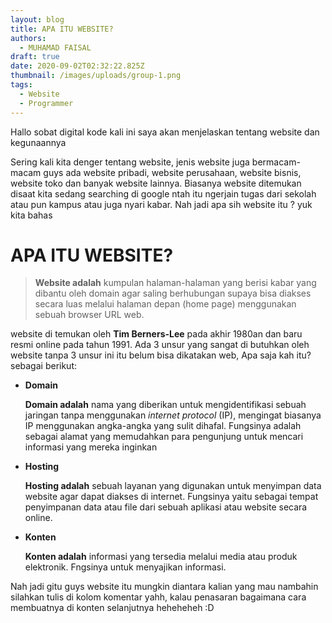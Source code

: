 ```yaml
---
layout: blog
title: APA ITU WEBSITE?
authors:
  - MUHAMAD FAISAL
draft: true
date: 2020-09-02T02:32:22.825Z
thumbnail: /images/uploads/group-1.png
tags:
  - Website
  - Programmer
---
```

Hallo sobat digital kode kali ini saya akan menjelaskan tentang website dan kegunaannya 

Sering kali kita denger tentang website, jenis website juga bermacam-macam guys ada website pribadi, website perusahaan, website bisnis, website toko dan banyak website lainnya. Biasanya website ditemukan disaat kita sedang searching di google ntah itu ngerjain tugas dari sekolah atau pun kampus atau juga nyari kabar. Nah jadi apa sih website itu ? yuk kita bahas

# APA ITU WEBSITE?

> **Website adalah** kumpulan halaman-halaman yang berisi kabar yang dibantu oleh domain agar saling berhubungan supaya bisa diakses secara luas melalui halaman depan (home page) menggunakan sebuah browser URL web.

website di temukan oleh **Tim Berners-Lee** pada akhir 1980an dan baru resmi online pada tahun 1991. Ada 3 unsur yang sangat di butuhkan oleh website tanpa 3 unsur ini itu belum bisa dikatakan web, Apa saja kah itu? sebagai berikut:

* **Domain** 

  **Domain adalah** nama yang diberikan untuk mengidentifikasi sebuah jaringan tanpa menggunakan *internet protocol* (IP), mengingat biasanya IP menggunakan angka-angka yang sulit dihafal. Fungsinya adalah sebagai alamat yang memudahkan para pengunjung untuk mencari informasi yang mereka inginkan
* **Hosting**

  **Hosting adalah** sebuah layanan yang digunakan untuk menyimpan data website agar dapat diakses di internet. Fungsinya yaitu sebagai tempat penyimpanan data atau file dari sebuah aplikasi atau website secara online.
* **Konten**

  **Konten adalah** informasi yang tersedia melalui media atau produk elektronik. Fngsinya untuk menyajikan informasi.

Nah jadi gitu guys website itu mungkin diantara kalian yang mau nambahin silahkan tulis di kolom komentar yahh, kalau penasaran bagaimana cara membuatnya di konten selanjutnya heheheheh :D